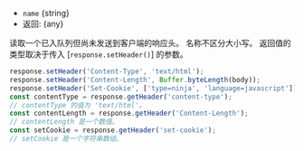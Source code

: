 <!-- YAML
added: v0.4.0
-->

* `name` {string}
* 返回: {any}

读取一个已入队列但尚未发送到客户端的响应头。
名称不区分大小写。
返回值的类型取决于传入 [`response.setHeader()`] 的参数。

```js
response.setHeader('Content-Type', 'text/html');
response.setHeader('Content-Length', Buffer.byteLength(body));
response.setHeader('Set-Cookie', ['type=ninja', 'language=javascript']);
const contentType = response.getHeader('content-type');
// contentType 的值为 'text/html'。
const contentLength = response.getHeader('Content-Length');
// contentLength 是一个数值。
const setCookie = response.getHeader('set-cookie');
// setCookie 是一个字符串数组。
```

